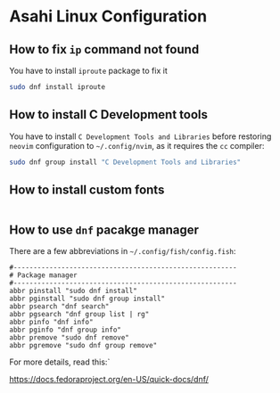# Asahi Linux Configuration

## How to fix `ip` command not found

You have to install `iproute` package to fix it

```bash
sudo dnf install iproute
```

## How to install C Development tools

You have to install `C Development Tools and Libraries` before restoring `neovim` configuration to `~/.config/nvim`, as it requires the `cc` compiler:

```bash
sudo dnf group install "C Development Tools and Libraries"
```


## How to install custom fonts


```bash
```

## How to use `dnf` pacakge manager

There are a few abbreviations in `~/.config/fish/config.fish`:

```fish
#--------------------------------------------------------
# Package manager
#--------------------------------------------------------
abbr pinstall "sudo dnf install"
abbr pginstall "sudo dnf group install"
abbr psearch "dnf search"
abbr pgsearch "dnf group list | rg"
abbr pinfo "dnf info"
abbr pginfo "dnf group info"
abbr premove "sudo dnf remove"
abbr pgremove "sudo dnf group remove"
```

For more details, read this:`

https://docs.fedoraproject.org/en-US/quick-docs/dnf/
